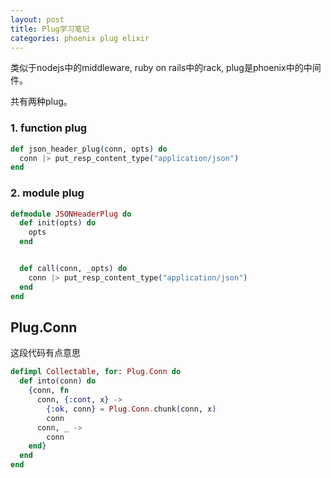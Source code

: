 ```yaml
---
layout: post
title: Plug学习笔记
categories: phoenix plug elixir
---
```


类似于nodejs中的middleware, ruby on rails中的rack, plug是phoenix中的中间件。 

共有两种plug。

### 1. function plug

```elixir
def json_header_plug(conn, opts) do
  conn |> put_resp_content_type("application/json")
end
  ```

### 2. module plug

```elixir
defmodule JSONHeaderPlug do
  def init(opts) do
    opts
  end


  def call(conn, _opts) do
    conn |> put_resp_content_type("application/json")
  end
end
```


## Plug.Conn


这段代码有点意思

```elixir
defimpl Collectable, for: Plug.Conn do
  def into(conn) do
    {conn, fn
      conn, {:cont, x} ->
        {:ok, conn} = Plug.Conn.chunk(conn, x)
        conn
      conn, _ ->
        conn
    end}
  end
end
```

